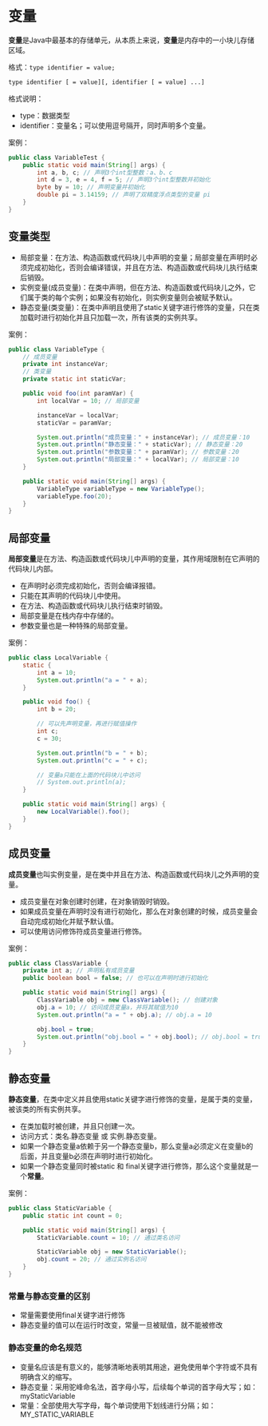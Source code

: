 # 变量

**变量**是Java中最基本的存储单元，从本质上来说，**变量**是内存中的一小块儿存储区域。

格式：`type identifier = value;`

```txt
type identifier [ = value][, identifier [ = value] ...]
```

格式说明：

- type：数据类型
- identifier：变量名；可以使用逗号隔开，同时声明多个变量。

案例：

```java
public class VariableTest {
    public static void main(String[] args) {
        int a, b, c; // 声明3个int型整数：a、b、c
        int d = 3, e = 4, f = 5; // 声明3个int型整数并初始化
        byte by = 10; // 声明变量并初始化
        double pi = 3.14159; // 声明了双精度浮点类型的变量 pi
    }
}
```

## 变量类型

- 局部变量：在方法、构造函数或代码块儿中声明的变量；局部变量在声明时必须完成初始化，否则会编译错误，并且在方法、构造函数或代码块儿执行结束后销毁。
- 实例变量(成员变量)：在类中声明，但在方法、构造函数或代码块儿之外，它们属于类的每个实例；如果没有初始化，则实例变量则会被赋予默认。
- 静态变量(类变量)：在类中声明且使用了static关键字进行修饰的变量，只在类加载时进行初始化并且只加载一次，所有该类的实例共享。

案例：

```java
public class VariableType {
    // 成员变量
    private int instanceVar;
    // 类变量
    private static int staticVar;

    public void foo(int paramVar) {
        int localVar = 10; // 局部变量

        instanceVar = localVar;
        staticVar = paramVar;

        System.out.println("成员变量：" + instanceVar); // 成员变量：10
        System.out.println("静态变量：" + staticVar); // 静态变量：20
        System.out.println("参数变量：" + paramVar); // 参数变量：20
        System.out.println("局部变量：" + localVar); // 局部变量：10
    }

    public static void main(String[] args) {
        VariableType variableType = new VariableType();
        variableType.foo(20);
    }
}
```

## 局部变量

**局部变量**是在方法、构造函数或代码块儿中声明的变量，其作用域限制在它声明的代码块儿内部。

- 在声明时必须完成初始化，否则会编译报错。
- 只能在其声明的代码块儿中使用。
- 在方法、构造函数或代码块儿执行结束时销毁。
- 局部变量是在栈内存中存储的。
- 参数变量也是一种特殊的局部变量。

案例：

```java
public class LocalVariable {
    static {
        int a = 10;
        System.out.println("a = " + a);
    }

    public void foo() {
        int b = 20;

        // 可以先声明变量，再进行赋值操作
        int c;
        c = 30;

        System.out.println("b = " + b);
        System.out.println("c = " + c);

        // 变量a只能在上面的代码块儿中访问
        // System.out.println(a);
    }

    public static void main(String[] args) {
        new LocalVariable().foo();
    }
}
```

## 成员变量

**成员变量**也叫实例变量，是在类中并且在方法、构造函数或代码块儿之外声明的变量。

- 成员变量在对象创建时创建，在对象销毁时销毁。
- 如果成员变量在声明时没有进行初始化，那么在对象创建的时候，成员变量会自动完成初始化并赋予默认值。
- 可以使用访问修饰符成员变量进行修饰。

案例：

```java
public class ClassVariable {
    private int a; // 声明私有成员变量
    public boolean bool = false; // 也可以在声明时进行初始化

    public static void main(String[] args) {
        ClassVariable obj = new ClassVariable(); // 创建对象
        obj.a = 10; // 访问成员变量a，并将其赋值为10
        System.out.println("a = " + obj.a); // obj.a = 10

        obj.bool = true;
        System.out.println("obj.bool = " + obj.bool); // obj.bool = true
    }
}
```

## 静态变量

**静态变量**，在类中定义并且使用static关键字进行修饰的变量，是属于类的变量，被该类的所有实例共享。

- 在类加载时被创建，并且只创建一次。
- 访问方式：类名.静态变量 或 实例.静态变量。
- 如果一个静态变量a依赖于另一个静态变量b，那么变量a必须定义在变量b的后面，并且变量b必须在声明时进行初始化。
- 如果一个静态变量同时被static 和 final关键字进行修饰，那么这个变量就是一个**常量**。

案例：

```java
public class StaticVariable {
    public static int count = 0;

    public static void main(String[] args) {
        StaticVariable.count = 10; // 通过类名访问

        StaticVariable obj = new StaticVariable();
        obj.count = 20; // 通过实例名访问
    }
}
```

### 常量与静态变量的区别

- 常量需要使用final关键字进行修饰
- 静态变量的值可以在运行时改变，常量一旦被赋值，就不能被修改

### 静态变量的命名规范

- 变量名应该是有意义的，能够清晰地表明其用途，避免使用单个字符或不具有明确含义的缩写。
- 静态变量：采用驼峰命名法，首字母小写，后续每个单词的首字母大写；如：myStaticVariable
- 常量：全部使用大写字母，每个单词使用下划线进行分隔；如：MY_STATIC_VARIABLE